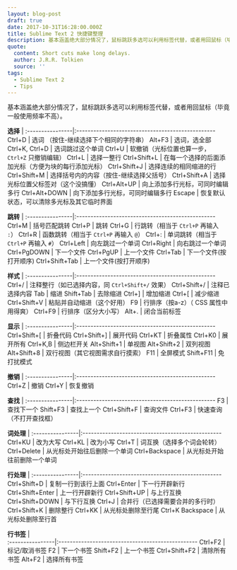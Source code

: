 ```yaml
---
layout: blog-post
draft: true
date: 2017-10-31T16:28:00.000Z
title: Sublime Text 2 快捷键整理
description: 基本涵盖绝大部分情况了，鼠标跳跃多选可以利用标签代替，或者用回鼠标（毕竟一般使用频率不高）。
quote:
  content: Short cuts make long delays.
  author: J.R.R. Tolkien
  source: ''
tags:
  - Sublime Text 2
  - Tips
---
```


基本涵盖绝大部分情况了，鼠标跳跃多选可以利用标签代替，或者用回鼠标（毕竟一般使用频率不高）。

**选择**         |
:----------------|:-------------------------------------------------
Ctrl+D           |       选词 （按住-继续选择下个相同的字符串）
Alt+F3           |       选词，选全部
Ctrl+K, Ctrl+D   |       选词跳过这个单词
Ctrl+U           |       软撤销（光标位置也算一步， `Ctrl+Z` 只撤销编辑）
Ctrl+L           |       选择一整行
Ctrl+Shift+L     |       在每一个选择的后面添加光标（方便为块的每行添加光标）
Ctrl+Shift+J     |       选择连续的相同缩进的行
Ctrl+Shift+M     |       选择括号内的内容（按住-继续选择父括号）
Ctrl+Shift+A     |       选择光标位置父标签对（这个没搞懂）
Ctrl+Alt+UP      |       向上添加多行光标，可同时编辑多行
Ctrl+Alt+DOWN    |       向下添加多行光标，可同时编辑多行
Escape           |       恢复默认状态，可以清除多光标及其它临时界面

**跳转**         |
:----------------|:-------------------------------------------------
Ctrl+M           |       括号匹配跳转
Ctrl+P           |       跳转
Ctrl+G           |       行跳转（相当于 `Ctrl+P` 再输入 `:`）
Ctrl+R           |       函数跳转（相当于 `Ctrl+P` 再输入 `@`）
Ctrl+:           |       单词跳转（相当于 `Ctrl+P` 再输入 `#`）
Ctrl+Left        |       向左跳过一个单词
Ctrl+Right       |       向右跳过一个单词
Ctrl+PgDOWN      |       下一个文件
Ctrl+PgUP        |       上一个文件
Ctrl+Tab         |       下一个文件(按打开顺序)
Ctrl+Shift+Tab   |       上一个文件(按打开顺序)

**样式**         |
:----------------|:-------------------------------------------------
Ctrl+/           |       注释整行（如已选择内容，同 `Ctrl+Shift+/` 效果）
Ctrl+Shift+/     |       注释已选择内容
Tab              |       缩进
Shift+Tab        |       去除缩进
Ctrl+]           |       增加缩进
Ctrl+[           |       减少缩进
Ctrl+Shift+V     |       粘贴并自动缩进（这个好用）
F9               |       行排序（按a-z）（ CSS 属性中用得爽）
Ctrl+F9          |       行排序（区分大小写）
Alt+.            |       闭合当前标签

**显示**         |
:----------------|:-------------------------------------------------
Ctrl+Shift+[     |       折叠代码
Ctrl+Shift+]     |       展开代码
Ctrl+KT          |       折叠属性
Ctrl+K0          |       展开所有
Ctrl+K,B         |       侧边栏开关
Alt+Shift+1      |       单视图
Alt+Shift+2      |       双列视图
Alt+Shift+8      |       双行视图（其它视图需求自行摸索）
F11              |       全屏模式
Shift+F11        |       免打扰模式

**撤销**         |
:----------------|:-------------------------------------------------
Ctrl+Z           |       撤销
Ctrl+Y           |       恢复撤销

**查找**         |
:----------------|:-------------------------------------------------
F3               |       查找下一个
Shift+F3         |       查找上一个
Ctrl+Shift+F     |       查询文件
Ctrl+F3          |       快速查询（不打开查找框）

**词处理**       |
:----------------|:-------------------------------------------------
Ctrl+KU          |       改为大写
Ctrl+KL          |       改为小写
Ctrl+T           |       词互换（选择多个词会轮转）
Ctrl+Delete      |       从光标处开始往后删除一个单词
Ctrl+Backspace   |       从光标处开始往前删除一个单词

**行处理**       |
:----------------|:-------------------------------------------------
Ctrl+Shift+D     |       复制一行到该行上面
Ctrl+Enter       |       下一行开辟新行
Ctrl+Shift+Enter |       上一行开辟新行 
Ctrl+Shift+UP    |       与上行互换
Ctrl+Shift+DOWN  |       与下行互换
Ctrl+J           |       合并行（已选择需要合并的多行时）
Ctrl+Shift+K     |       删除整行
Ctrl+KK          |       从光标处删除至行尾
Ctrl+K Backspace |       从光标处删除至行首

**行书签**       |       
:----------------|:-------------------------------------------------
Ctrl+F2          |       标记/取消书签
F2               |       下一个书签
Shift+F2         |       上一个书签
Ctrl+Shift+F2    |       清除所有书签
Alt+F2           |       选择所有书签

